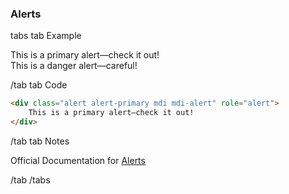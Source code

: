 ### Alerts

tabs
tab Example

<div class="alert alert-primary mdi mdi-alert" role="alert">
    This is a primary alert—check it out!
</div>
<div class="alert alert-danger mdi mdi-skull" role="alert">
    This is a danger alert—careful!
</div>

/tab
tab Code

```html
<div class="alert alert-primary mdi mdi-alert" role="alert">
    This is a primary alert—check it out!
</div>
```

/tab
tab Notes

Official Documentation for <a href="https://getbootstrap.com/docs/4.0/components/alerts/" target="_blank">Alerts</a>

/tab
/tabs